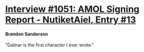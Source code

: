 # [Interview #1051: AMOL Signing Report - NutiketAiel, Entry #13](https://www.theoryland.com/intvmain.php?i=1051#13)

#### Brandon Sanderson

"Dalinar is the first character I ever wrote."


